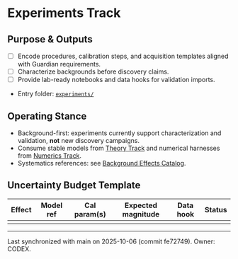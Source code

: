 # Experiments Track

## Purpose & Outputs
- [ ] Encode procedures, calibration steps, and acquisition templates aligned with Guardian requirements.
- [ ] Characterize backgrounds before discovery claims.
- [ ] Provide lab-ready notebooks and data hooks for validation imports.
- Entry folder: [`experiments/`](../../tree/main/experiments/)

## Operating Stance
- Background-first: experiments currently support characterization and validation, **not** new discovery campaigns.
- Consume stable models from [Theory Track](Theory_Track) and numerical harnesses from [Numerics Track](Numerics_Track).
- Systematics references: see [Background Effects Catalog](../Background_Effects_Catalog).

## Uncertainty Budget Template
| Effect | Model ref | Cal param(s) | Expected magnitude | Data hook | Status |
| --- | --- | --- | --- | --- | --- |
|  |  |  |  |  |  |

---
Last synchronized with main on 2025-10-06 (commit fe72749). Owner: CODEX.
